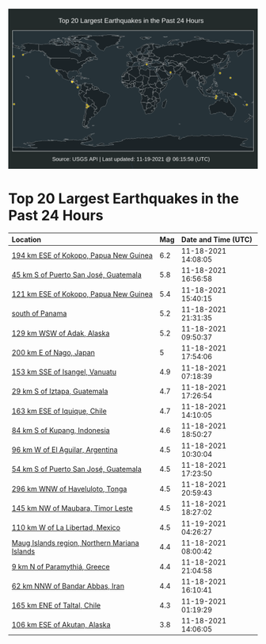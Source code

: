 ![Map](./map.png)

# Top 20 Largest Earthquakes in the Past 24 Hours

| Location | Mag | Date and Time (UTC) |
|:---|:---|:---|
| [194 km ESE of Kokopo, Papua New Guinea](https://earthquake.usgs.gov/earthquakes/eventpage/us7000fv37) | 6.2 | 11-18-2021 14:08:05 |
| [45 km S of Puerto San José, Guatemala](https://earthquake.usgs.gov/earthquakes/eventpage/us7000fv5p) | 5.8 | 11-18-2021 16:56:58 |
| [121 km ESE of Kokopo, Papua New Guinea](https://earthquake.usgs.gov/earthquakes/eventpage/us7000fv3z) | 5.4 | 11-18-2021 15:40:15 |
| [south of Panama](https://earthquake.usgs.gov/earthquakes/eventpage/us7000fv9x) | 5.2 | 11-18-2021 21:31:35 |
| [129 km WSW of Adak, Alaska](https://earthquake.usgs.gov/earthquakes/eventpage/us7000fv2c) | 5.2 | 11-18-2021 09:50:37 |
| [200 km E of Nago, Japan](https://earthquake.usgs.gov/earthquakes/eventpage/us7000fv6a) | 5 | 11-18-2021 17:54:06 |
| [153 km SSE of Isangel, Vanuatu](https://earthquake.usgs.gov/earthquakes/eventpage/us7000fv1d) | 4.9 | 11-18-2021 07:18:39 |
| [29 km S of Iztapa, Guatemala](https://earthquake.usgs.gov/earthquakes/eventpage/us7000fv63) | 4.7 | 11-18-2021 17:26:54 |
| [163 km ESE of Iquique, Chile](https://earthquake.usgs.gov/earthquakes/eventpage/us7000fv36) | 4.7 | 11-18-2021 14:10:05 |
| [84 km S of Kupang, Indonesia](https://earthquake.usgs.gov/earthquakes/eventpage/us7000fv8q) | 4.6 | 11-18-2021 18:50:27 |
| [96 km W of El Aguilar, Argentina](https://earthquake.usgs.gov/earthquakes/eventpage/us7000fv2m) | 4.5 | 11-18-2021 10:30:04 |
| [54 km S of Puerto San José, Guatemala](https://earthquake.usgs.gov/earthquakes/eventpage/us7000fv60) | 4.5 | 11-18-2021 17:23:50 |
| [296 km WNW of Haveluloto, Tonga](https://earthquake.usgs.gov/earthquakes/eventpage/us7000fv9p) | 4.5 | 11-18-2021 20:59:43 |
| [145 km NW of Maubara, Timor Leste](https://earthquake.usgs.gov/earthquakes/eventpage/us7000fv8i) | 4.5 | 11-18-2021 18:27:02 |
| [110 km W of La Libertad, Mexico](https://earthquake.usgs.gov/earthquakes/eventpage/us7000fvcw) | 4.5 | 11-19-2021 04:26:27 |
| [Maug Islands region, Northern Mariana Islands](https://earthquake.usgs.gov/earthquakes/eventpage/us7000fv1u) | 4.4 | 11-18-2021 08:00:42 |
| [9 km N of Paramythiá, Greece](https://earthquake.usgs.gov/earthquakes/eventpage/us7000fv9n) | 4.4 | 11-18-2021 21:04:58 |
| [62 km NNW of Bandar Abbas, Iran](https://earthquake.usgs.gov/earthquakes/eventpage/us7000fv4g) | 4.4 | 11-18-2021 16:10:41 |
| [165 km ENE of Taltal, Chile](https://earthquake.usgs.gov/earthquakes/eventpage/us7000fvbv) | 4.3 | 11-19-2021 01:19:29 |
| [106 km ESE of Akutan, Alaska](https://earthquake.usgs.gov/earthquakes/eventpage/us7000fv33) | 3.8 | 11-18-2021 14:06:05 |
